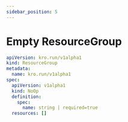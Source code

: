 ```yaml
---
sidebar_position: 5
---
```


# Empty ResourceGroup

```yaml title="noop.yaml"
apiVersion: kro.run/v1alpha1
kind: ResourceGroup
metadata:
  name: kro.run/v1alpha1
spec:
  apiVersion: v1alpha1
  kind: NoOp
  definition:
    spec:
      name: string | required=true
  resources: []
```
